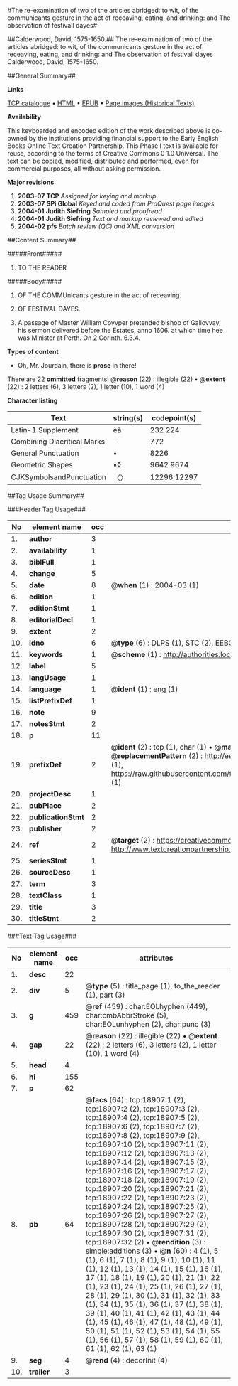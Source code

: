 #The re-examination of two of the articles abridged: to wit, of the communicants gesture in the act of receaving, eating, and drinking: and The observation of festivall dayes#

##Calderwood, David, 1575-1650.##
The re-examination of two of the articles abridged: to wit, of the communicants gesture in the act of receaving, eating, and drinking: and The observation of festivall dayes
Calderwood, David, 1575-1650.

##General Summary##

**Links**

[TCP catalogue](http://www.ota.ox.ac.uk/tcp/)  • 
[HTML](http://tei.it.ox.ac.uk/tcp/Texts-HTML/free/A17/A17586.html)  • 
[EPUB](http://tei.it.ox.ac.uk/tcp/Texts-EPUB/free/A17/A17586.epub) • 
[Page images (Historical Texts)](https://data.historicaltexts.jisc.ac.uk/view?pubId=eebo-99853522e&pageId=eebo-99853522e-18907-1)

**Availability**

This keyboarded and encoded edition of the
	       work described above is co-owned by the institutions
	       providing financial support to the Early English Books
	       Online Text Creation Partnership. This Phase I text is
	       available for reuse, according to the terms of Creative
	       Commons 0 1.0 Universal. The text can be copied,
	       modified, distributed and performed, even for
	       commercial purposes, all without asking permission.

**Major revisions**

1. __2003-07__ __TCP__ *Assigned for keying and markup*
1. __2003-07__ __SPi Global__ *Keyed and coded from ProQuest page images*
1. __2004-01__ __Judith Siefring__ *Sampled and proofread*
1. __2004-01__ __Judith Siefring__ *Text and markup reviewed and edited*
1. __2004-02__ __pfs__ *Batch review (QC) and XML conversion*

##Content Summary##

#####Front#####

1. TO THE READER

#####Body#####

1. OF THE COMMUnicants gesture in the act of receaving.

1. OF FESTIVAL DAYES.

1. A passage of Master William Covvper pretended bishop of Gallovvay, his sermon delivered before the Estates, anno 1606. at which time hee was Minister at Perth. On 2 Corinth. 6.3.4.

**Types of content**

  * Oh, Mr. Jourdain, there is **prose** in there!

There are 22 **ommitted** fragments! 
 @__reason__ (22) : illegible (22)  •  @__extent__ (22) : 2 letters (6), 3 letters (2), 1 letter (10), 1 word (4)

**Character listing**


|Text|string(s)|codepoint(s)|
|---|---|---|
|Latin-1 Supplement|èà|232 224|
|Combining             Diacritical Marks|̄|772|
|General Punctuation|•|8226|
|Geometric Shapes|▪◊|9642 9674|
|CJKSymbolsandPunctuation|〈〉|12296 12297|

##Tag Usage Summary##

###Header Tag Usage###

|No|element name|occ|attributes|
|---|---|---|---|
|1.|__author__|3||
|2.|__availability__|1||
|3.|__biblFull__|1||
|4.|__change__|5||
|5.|__date__|8| @__when__ (1) : 2004-03 (1)|
|6.|__edition__|1||
|7.|__editionStmt__|1||
|8.|__editorialDecl__|1||
|9.|__extent__|2||
|10.|__idno__|6| @__type__ (6) : DLPS (1), STC (2), EEBO-CITATION (1), PROQUEST (1), VID (1)|
|11.|__keywords__|1| @__scheme__ (1) : http://authorities.loc.gov/ (1)|
|12.|__label__|5||
|13.|__langUsage__|1||
|14.|__language__|1| @__ident__ (1) : eng (1)|
|15.|__listPrefixDef__|1||
|16.|__note__|9||
|17.|__notesStmt__|2||
|18.|__p__|11||
|19.|__prefixDef__|2| @__ident__ (2) : tcp (1), char (1)  •  @__matchPattern__ (2) : ([0-9\-]+):([0-9IVX]+) (1), (.+) (1)  •  @__replacementPattern__ (2) : http://eebo.chadwyck.com/downloadtiff?vid=$1&page=$2 (1), https://raw.githubusercontent.com/textcreationpartnership/Texts/master/tcpchars.xml#$1 (1)|
|20.|__projectDesc__|1||
|21.|__pubPlace__|2||
|22.|__publicationStmt__|2||
|23.|__publisher__|2||
|24.|__ref__|2| @__target__ (2) : https://creativecommons.org/publicdomain/zero/1.0/ (1), http://www.textcreationpartnership.org/docs/. (1)|
|25.|__seriesStmt__|1||
|26.|__sourceDesc__|1||
|27.|__term__|3||
|28.|__textClass__|1||
|29.|__title__|3||
|30.|__titleStmt__|2||


###Text Tag Usage###

|No|element name|occ|attributes|
|---|---|---|---|
|1.|__desc__|22||
|2.|__div__|5| @__type__ (5) : title_page (1), to_the_reader (1), part (3)|
|3.|__g__|459| @__ref__ (459) : char:EOLhyphen (449), char:cmbAbbrStroke (5), char:EOLunhyphen (2), char:punc (3)|
|4.|__gap__|22| @__reason__ (22) : illegible (22)  •  @__extent__ (22) : 2 letters (6), 3 letters (2), 1 letter (10), 1 word (4)|
|5.|__head__|4||
|6.|__hi__|155||
|7.|__p__|62||
|8.|__pb__|64| @__facs__ (64) : tcp:18907:1 (2), tcp:18907:2 (2), tcp:18907:3 (2), tcp:18907:4 (2), tcp:18907:5 (2), tcp:18907:6 (2), tcp:18907:7 (2), tcp:18907:8 (2), tcp:18907:9 (2), tcp:18907:10 (2), tcp:18907:11 (2), tcp:18907:12 (2), tcp:18907:13 (2), tcp:18907:14 (2), tcp:18907:15 (2), tcp:18907:16 (2), tcp:18907:17 (2), tcp:18907:18 (2), tcp:18907:19 (2), tcp:18907:20 (2), tcp:18907:21 (2), tcp:18907:22 (2), tcp:18907:23 (2), tcp:18907:24 (2), tcp:18907:25 (2), tcp:18907:26 (2), tcp:18907:27 (2), tcp:18907:28 (2), tcp:18907:29 (2), tcp:18907:30 (2), tcp:18907:31 (2), tcp:18907:32 (2)  •  @__rendition__ (3) : simple:additions (3)  •  @__n__ (60) : 4 (1), 5 (1), 6 (1), 7 (1), 8 (1), 9 (1), 10 (1), 11 (1), 12 (1), 13 (1), 14 (1), 15 (1), 16 (1), 17 (1), 18 (1), 19 (1), 20 (1), 21 (1), 22 (1), 23 (1), 24 (1), 25 (1), 26 (1), 27 (1), 28 (1), 29 (1), 30 (1), 31 (1), 32 (1), 33 (1), 34 (1), 35 (1), 36 (1), 37 (1), 38 (1), 39 (1), 40 (1), 41 (1), 42 (1), 43 (1), 44 (1), 45 (1), 46 (1), 47 (1), 48 (1), 49 (1), 50 (1), 51 (1), 52 (1), 53 (1), 54 (1), 55 (1), 56 (1), 57 (1), 58 (1), 59 (1), 60 (1), 61 (1), 62 (1), 63 (1)|
|9.|__seg__|4| @__rend__ (4) : decorInit (4)|
|10.|__trailer__|3||
